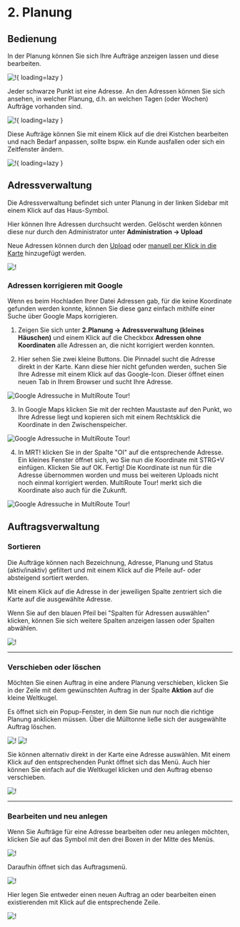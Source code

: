 # **2. Planung**

## Bedienung
In der Planung können Sie sich Ihre Aufträge anzeigen lassen und diese bearbeiten.

![!](assets/planung_v1.jpg){ loading=lazy }

Jeder schwarze Punkt ist eine Adresse. An den Adressen können Sie sich ansehen, in welcher Planung, d.h. an welchen Tagen (oder Wochen) Aufträge vorhanden sind. 

![!](assets/Auftrag_an_Adresse.jpg){ loading=lazy }

Diese Aufträge können Sie mit einem Klick auf die drei Kistchen bearbeiten und nach Bedarf anpassen, sollte bspw. ein Kunde ausfallen oder sich ein Zeitfenster ändern. 

![!](assets/Auftragsinfos.jpg){ loading=lazy }

## Adressverwaltung

Die Adressverwaltung befindet sich unter Planung in der linken Sidebar mit einem Klick auf das Haus-Symbol.

Hier können Ihre Adressen durchsucht werden. Gelöscht werden können diese nur durch den Administrator unter **Administration -> Upload**

Neue Adressen können durch den [Upload](../upload) oder [manuell per Klick in die Karte](../tipps/#adressen-neu-anlegen) hinzugefügt werden.

![!](assets/Adressverwaltung2.png)

### Adressen korrigieren mit Google

Wenn es beim Hochladen Ihrer Datei Adressen gab, für die keine Koordinate gefunden werden konnte, können Sie diese ganz einfach mithilfe einer Suche über Google Maps korrigieren. 

1) Zeigen Sie sich unter **2.Planung -> Adressverwaltung (kleines Häuschen)** und einem Klick auf die Checkbox **Adressen ohne Koordinaten** alle Adressen an, die nicht korrigiert werden konnten.

2) Hier sehen Sie zwei kleine Buttons. Die Pinnadel sucht die Adresse direkt in der Karte. Kann diese hier nicht gefunden werden, suchen Sie Ihre Adresse mit einem Klick auf das Google-Icon. Dieser öffnet einen neuen Tab in Ihrem Browser und sucht Ihre Adresse. 

![Google Adressuche in MultiRoute Tour!](https://user-images.githubusercontent.com/47481567/155503407-206091aa-9cd5-4caa-9f2e-6423dd7a75e9.png "Google Adressuche in MultiRoute Tour!")

3) In Google Maps klicken Sie mit der rechten Maustaste auf den Punkt, wo Ihre Adresse liegt und kopieren sich mit einem Rechtsklick die Koordinate in den Zwischenspeicher.

![Google Adressuche in MultiRoute Tour!](https://user-images.githubusercontent.com/47481567/155503600-f4706688-aa34-45dd-89a8-d6bf8fcf4bcb.png "Google Adressuche in MultiRoute Tour!")

4) In MRT! klicken Sie in der Spalte "OI" auf die entsprechende Adresse. Ein kleines Fenster öffnet sich, wo Sie nun die Koordinate mit STRG+V einfügen. Klicken Sie auf OK. Fertig! Die Koordinate ist nun für die Adresse übernommen worden und muss bei weiteren Uploads nicht noch einmal korrigiert werden. MultiRoute Tour! merkt sich die Koordinate also auch für die Zukunft.

![Google Adressuche in MultiRoute Tour!](https://user-images.githubusercontent.com/47481567/155503658-e52cd21d-3a7f-411b-9fdf-fde5f9a54d89.png "Google Adressuche in MultiRoute Tour!")

## Auftragsverwaltung

### Sortieren

Die Aufträge können nach Bezeichnung, Adresse, Planung und Status (aktiv/inaktiv) gefiltert und mit einem Klick auf die Pfeile auf- oder absteigend sortiert werden. 

Mit einem Klick auf die Adresse in der jeweiligen Spalte zentriert sich die Karte auf die ausgewählte Adresse.

Wenn Sie auf den blauen Pfeil bei "Spalten für Adressen auswählen" klicken, können Sie sich weitere Spalten anzeigen lassen oder Spalten abwählen.

![!](assets/Auftragsverwaltung.png)

***

### Verschieben oder löschen


Möchten Sie einen Auftrag in eine andere Planung verschieben, klicken Sie in der Zeile mit dem gewünschten Auftrag in der Spalte **Aktion** auf die kleine Weltkugel. 

Es öffnet sich ein Popup-Fenster, in dem Sie nun nur noch die richtige Planung anklicken müssen. Über die Mülltonne ließe sich der ausgewählte Auftrag löschen.

![!](assets/verschieben.png) ![!](assets/verschieben2.png)

Sie können alternativ direkt in der Karte eine Adresse auswählen. Mit einem Klick auf den entsprechenden Punkt öffnet sich das Menü. Auch hier können Sie einfach auf die Weltkugel klicken und den Auftrag ebenso verschieben.

![!](assets/verschieben3.png)

***

### Bearbeiten und neu anlegen


Wenn Sie Aufträge für eine Adresse bearbeiten oder neu anlegen möchten, klicken Sie auf das Symbol mit den drei Boxen in der Mitte des Menüs.

![!](assets/Bearbeiten.png)

Daraufhin öffnet sich das Auftragsmenü.

![!](assets/Liste.png)

Hier legen Sie entweder einen neuen Auftrag an oder bearbeiten einen existierenden mit Klick auf die entsprechende Zeile.

![!](assets/Neu.png)

